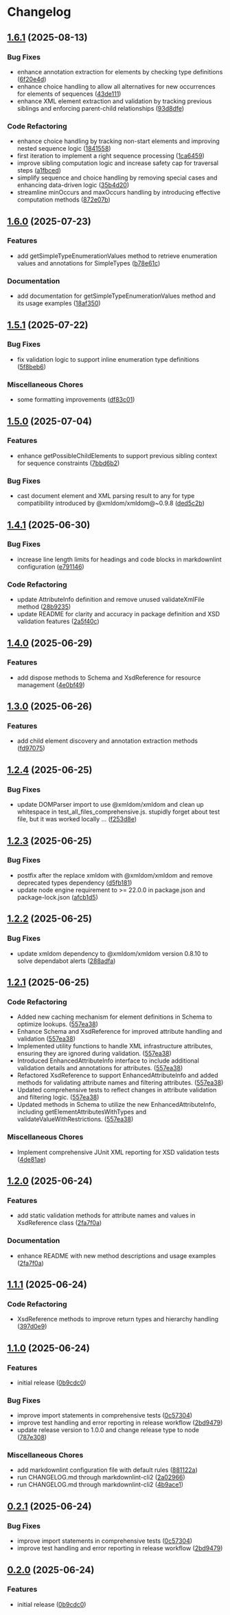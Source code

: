 # Changelog

## [1.6.1](https://github.com/chemodun/xsd-lookup/compare/xsd-lookup@v1.6.0...xsd-lookup@v1.6.1) (2025-08-13)

### Bug Fixes

* enhance annotation extraction for elements by checking type definitions ([6f20e4d](https://github.com/chemodun/xsd-lookup/commit/6f20e4d3248292bed3d5dfe2475d0e8fe2d47bd7))
* enhance choice handling to allow all alternatives for new occurrences for elements of sequences ([43de111](https://github.com/chemodun/xsd-lookup/commit/43de11142cc8102cd007f6ba8d76f1cc987aada2))
* enhance XML element extraction and validation by tracking previous siblings and enforcing parent-child relationships ([93d8dfe](https://github.com/chemodun/xsd-lookup/commit/93d8dfe5513b7dbb4da5a6fe530180af151fa193))

### Code Refactoring

* enhance choice handling by tracking non-start elements and improving nested sequence logic ([1841558](https://github.com/chemodun/xsd-lookup/commit/1841558ce3771a89f9844e1ae77d7b8a2a03bd7f))
* first iteration to implement a right sequence processing ([1ca6459](https://github.com/chemodun/xsd-lookup/commit/1ca6459f05297c87d12a799e81e267cfd0158382))
* improve sibling computation logic and increase safety cap for traversal steps ([a1fbced](https://github.com/chemodun/xsd-lookup/commit/a1fbcedd1fb9af306d39d09cc8cda02dbc7beefd))
* simplify sequence and choice handling by removing special cases and enhancing data-driven logic ([35b4d20](https://github.com/chemodun/xsd-lookup/commit/35b4d204d8474b18de3a9d4f7ce4695b0e8dff62))
* streamline minOccurs and maxOccurs handling by introducing effective computation methods ([872e07b](https://github.com/chemodun/xsd-lookup/commit/872e07b27ff55c31abce020e994b3be36586fc01))

## [1.6.0](https://github.com/chemodun/xsd-lookup/compare/xsd-lookup@v1.5.1...xsd-lookup@v1.6.0) (2025-07-23)

### Features

* add getSimpleTypeEnumerationValues method to retrieve enumeration values and annotations for SimpleTypes ([b78e61c](https://github.com/chemodun/xsd-lookup/commit/b78e61c13ce763be8d48404bbf1d0100ff055c0f))

### Documentation

* add documentation for getSimpleTypeEnumerationValues method and its usage examples ([18af350](https://github.com/chemodun/xsd-lookup/commit/18af3507c42ad70b3fdecaa1b445f0c39d7e19d3))

## [1.5.1](https://github.com/chemodun/xsd-lookup/compare/xsd-lookup@v1.5.0...xsd-lookup@v1.5.1) (2025-07-22)

### Bug Fixes

* fix validation logic to support inline enumeration type definitions ([5f8beb6](https://github.com/chemodun/xsd-lookup/commit/5f8beb6351dc822278278ef48ed8a8bc080651fd))

### Miscellaneous Chores

* some formatting improvements ([df83c01](https://github.com/chemodun/xsd-lookup/commit/df83c013a290886b7545d6b6144078fb987d1b96))

## [1.5.0](https://github.com/chemodun/xsd-lookup/compare/xsd-lookup@v1.4.1...xsd-lookup@v1.5.0) (2025-07-04)

### Features

* enhance getPossibleChildElements to support previous sibling context for sequence constraints ([7bbd6b2](https://github.com/chemodun/xsd-lookup/commit/7bbd6b247a8bf827a4287dd5996bd8fbe90f0f11))

### Bug Fixes

* cast document element and XML parsing result to any for type compatibility introduced by @xmldom/xmldom@~0.9.8 ([ded5c2b](https://github.com/chemodun/xsd-lookup/commit/ded5c2bea5c9d290ee287c27b6a4ffe37cda690a))

## [1.4.1](https://github.com/chemodun/xsd-lookup/compare/xsd-lookup@v1.4.0...xsd-lookup@v1.4.1) (2025-06-30)

### Bug Fixes

* increase line length limits for headings and code blocks in markdownlint configuration ([e791146](https://github.com/chemodun/xsd-lookup/commit/e791146ff93d13bae2e1966f0e86e1470cf75abc))

### Code Refactoring

* update AttributeInfo definition and remove unused validateXmlFile method ([28b9235](https://github.com/chemodun/xsd-lookup/commit/28b9235df5305175b89177b8e19983c95820207d))
* update README for clarity and accuracy in package definition and XSD validation features ([2a5f40c](https://github.com/chemodun/xsd-lookup/commit/2a5f40c464efd69bd7f75a3c1294e4cb1b715cd8))

## [1.4.0](https://github.com/chemodun/xsd-lookup/compare/xsd-lookup@v1.3.0...xsd-lookup@v1.4.0) (2025-06-29)

### Features

* add dispose methods to Schema and XsdReference for resource management ([4e0bf49](https://github.com/chemodun/xsd-lookup/commit/4e0bf49c8fe187fe4ee55c7ea23c584728f366ff))

## [1.3.0](https://github.com/chemodun/xsd-lookup/compare/xsd-lookup@v1.2.4...xsd-lookup@v1.3.0) (2025-06-26)

### Features

* add child element discovery and annotation extraction methods ([fd97075](https://github.com/chemodun/xsd-lookup/commit/fd97075f25e15038f2bbd79b8c3de4f609c7b5f2))

## [1.2.4](https://github.com/chemodun/xsd-lookup/compare/xsd-lookup@v1.2.3...xsd-lookup@v1.2.4) (2025-06-25)

### Bug Fixes

* update DOMParser import to use @xmldom/xmldom and clean up whitespace in test_all_files_comprehensive.js.  stupidly forget about test file, but it was worked locally ... ([f253d8e](https://github.com/chemodun/xsd-lookup/commit/f253d8e88f5e84ae44c6020eaa7121c937ca9760))

## [1.2.3](https://github.com/chemodun/xsd-lookup/compare/xsd-lookup@v1.2.2...xsd-lookup@v1.2.3) (2025-06-25)

### Bug Fixes

* postfix after the replace xmldom with @xmldom/xmldom and remove deprecated types dependency ([d5fb181](https://github.com/chemodun/xsd-lookup/commit/d5fb181d97962b9fda642fe345e85cdd95253dc9))
* update node engine requirement to &gt;= 22.0.0 in package.json and package-lock.json ([afcb1d5](https://github.com/chemodun/xsd-lookup/commit/afcb1d520b563bd386cfb455f212795dc2daa043))

## [1.2.2](https://github.com/chemodun/xsd-lookup/compare/xsd-lookup@v1.2.1...xsd-lookup@v1.2.2) (2025-06-25)

### Bug Fixes

* update xmldom dependency to @xmldom/xmldom version 0.8.10 to solve dependabot alerts ([288adfa](https://github.com/chemodun/xsd-lookup/commit/288adfa625c337ad4b2cd2b02702dc6d1f51d02c))

## [1.2.1](https://github.com/chemodun/xsd-lookup/compare/xsd-lookup@v1.2.0...xsd-lookup@v1.2.1) (2025-06-25)

### Code Refactoring

* Added new caching mechanism for element definitions in Schema to optimize lookups. ([557ea38](https://github.com/chemodun/xsd-lookup/commit/557ea381f20dd601a727b232a02da344ca424cac))
* Enhance Schema and XsdReference for improved attribute handling and validation ([557ea38](https://github.com/chemodun/xsd-lookup/commit/557ea381f20dd601a727b232a02da344ca424cac))
* Implemented utility functions to handle XML infrastructure attributes, ensuring they are ignored during validation. ([557ea38](https://github.com/chemodun/xsd-lookup/commit/557ea381f20dd601a727b232a02da344ca424cac))
* Introduced EnhancedAttributeInfo interface to include additional validation details and annotations for attributes. ([557ea38](https://github.com/chemodun/xsd-lookup/commit/557ea381f20dd601a727b232a02da344ca424cac))
* Refactored XsdReference to support EnhancedAttributeInfo and added methods for validating attribute names and filtering attributes. ([557ea38](https://github.com/chemodun/xsd-lookup/commit/557ea381f20dd601a727b232a02da344ca424cac))
* Updated comprehensive tests to reflect changes in attribute validation and filtering logic. ([557ea38](https://github.com/chemodun/xsd-lookup/commit/557ea381f20dd601a727b232a02da344ca424cac))
* Updated methods in Schema to utilize the new EnhancedAttributeInfo, including getElementAttributesWithTypes and validateValueWithRestrictions. ([557ea38](https://github.com/chemodun/xsd-lookup/commit/557ea381f20dd601a727b232a02da344ca424cac))

### Miscellaneous Chores

* Implement comprehensive JUnit XML reporting for XSD validation tests ([4de81ae](https://github.com/chemodun/xsd-lookup/commit/4de81aec940438ad14775d75b6d7aa41cdc658f5))

## [1.2.0](https://github.com/chemodun/xsd-lookup/compare/xsd-lookup@v1.1.1...xsd-lookup@v1.2.0) (2025-06-24)

### Features

* add static validation methods for attribute names and values in XsdReference class ([2fa7f0a](https://github.com/chemodun/xsd-lookup/commit/2fa7f0a1afb8718c6380a6b7ed8de3352034afba))

### Documentation

* enhance README with new method descriptions and usage examples ([2fa7f0a](https://github.com/chemodun/xsd-lookup/commit/2fa7f0a1afb8718c6380a6b7ed8de3352034afba))

## [1.1.1](https://github.com/chemodun/xsd-lookup/compare/xsd-lookup@v1.1.0...xsd-lookup@v1.1.1) (2025-06-24)

### Code Refactoring

* XsdReference methods to improve return types and hierarchy handling ([397d0e9](https://github.com/chemodun/xsd-lookup/commit/397d0e9a1bb86f3aa030ec99ec7cdb7e181c805a))

## [1.1.0](https://github.com/chemodun/xsd-lookup/compare/xsd-lookup@v1.0.0...xsd-lookup@v1.1.0) (2025-06-24)

### Features

* initial release ([0b9cdc0](https://github.com/chemodun/xsd-lookup/commit/0b9cdc011961be13fde0734b6944886faa490956))

### Bug Fixes

* improve import statements in comprehensive tests ([0c57304](https://github.com/chemodun/xsd-lookup/commit/0c57304c685dc7506e4dc0565832428be52508cb))
* improve test handling and error reporting in release workflow ([2bd9479](https://github.com/chemodun/xsd-lookup/commit/2bd9479be9aa4c077446ee571c5673ea98fb362c))
* update release version to 1.0.0 and change release type to node ([787e308](https://github.com/chemodun/xsd-lookup/commit/787e308ecfca800d3599700a6a0c428a5da4c3b2))

### Miscellaneous Chores

* add markdownlint configuration file with default rules ([881122a](https://github.com/chemodun/xsd-lookup/commit/881122a0f8d930ab8d6406c3986fd884bb23464e))
* run CHANGELOG.md through markdownlint-cli2 ([2a02966](https://github.com/chemodun/xsd-lookup/commit/2a029660ce2398b97078b3fc9cd8255c69c9440d))
* run CHANGELOG.md through markdownlint-cli2 ([4b9ace1](https://github.com/chemodun/xsd-lookup/commit/4b9ace159ab6758c02eaf7d11725b3f82c0c0a1f))

## [0.2.1](https://github.com/chemodun/xsd-lookup/compare/v0.2.0...v0.2.1) (2025-06-24)

### Bug Fixes

* improve import statements in comprehensive tests ([0c57304](https://github.com/chemodun/xsd-lookup/commit/0c57304c685dc7506e4dc0565832428be52508cb))
* improve test handling and error reporting in release workflow ([2bd9479](https://github.com/chemodun/xsd-lookup/commit/2bd9479be9aa4c077446ee571c5673ea98fb362c))

## [0.2.0](https://github.com/chemodun/xsd-lookup/compare/v0.1.0...v0.2.0) (2025-06-24)

### Features

* initial release ([0b9cdc0](https://github.com/chemodun/xsd-lookup/commit/0b9cdc011961be13fde0734b6944886faa490956))
